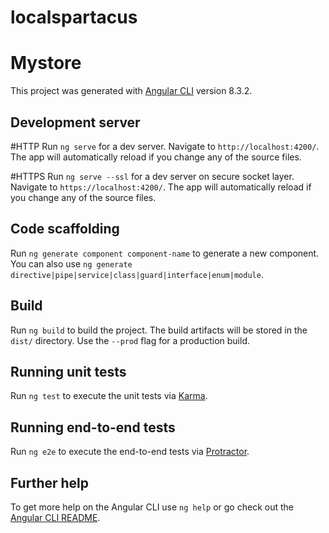 # localspartacus
# Mystore

This project was generated with [Angular CLI](https://github.com/angular/angular-cli) version 8.3.2.

## Development server

#HTTP
Run `ng serve` for a dev server. Navigate to `http://localhost:4200/`. The app will automatically reload if you change any of the source files.

#HTTPS
Run `ng serve --ssl` for a dev server on secure socket layer. Navigate to `https://localhost:4200/`. The app will automatically reload if you change any of the source files.

## Code scaffolding

Run `ng generate component component-name` to generate a new component. You can also use `ng generate directive|pipe|service|class|guard|interface|enum|module`.

## Build

Run `ng build` to build the project. The build artifacts will be stored in the `dist/` directory. Use the `--prod` flag for a production build.

## Running unit tests

Run `ng test` to execute the unit tests via [Karma](https://karma-runner.github.io).

## Running end-to-end tests

Run `ng e2e` to execute the end-to-end tests via [Protractor](http://www.protractortest.org/).

## Further help

To get more help on the Angular CLI use `ng help` or go check out the [Angular CLI README](https://github.com/angular/angular-cli/blob/master/README.md).
